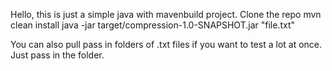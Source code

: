 Hello, this is just a simple java with mavenbuild project. 
Clone the repo
mvn clean install
java -jar target/compression-1.0-SNAPSHOT.jar "file.txt"

You can also pull pass in folders of .txt files if you want to test a lot at once. Just pass in the folder. 
